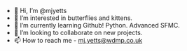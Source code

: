 - 👋 Hi, I’m @mjyetts
- 👀 I’m interested in butterflies and kittens.
- 🌱 I’m currently learning Github! Python. Advanced SFMC.
- 💞️ I’m looking to collaborate on new projects.
- 📫 How to reach me - mj.yetts@wdmp.co.uk

<!---
mjyetts/mjyetts is a ✨ special ✨ repository because its `README.md` (this file) appears on your GitHub profile.
You can click the Preview link to take a look at your changes.
--->
